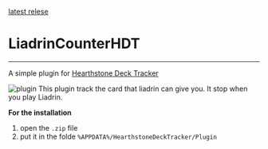 [latest relese](https://github.com/kiseiju04/LiadrinCounterHDT/releases/tag/1.0)

# LiadrinCounterHDT
***
A simple plugin for [Hearthstone Deck Tracker](https://github.com/HearthSim/Hearthstone-Deck-Tracker)

![plugin](https://user-images.githubusercontent.com/69793476/114163658-bc31f980-992a-11eb-8d5d-3555471d9355.png)
This plugin track the card that liadrin can give you.
It stop when you play Liadrin.


**For the installation**
1. open the `.zip` file
2. put it in the folde `%APPDATA%/HearthstoneDeckTracker/Plugin`
